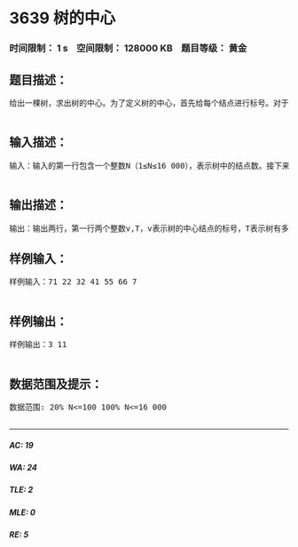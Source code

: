 # 3639 树的中心   
### 时间限制： 1 s&nbsp;&nbsp;&nbsp;&nbsp;空间限制： 128000 KB&nbsp;&nbsp;&nbsp;&nbsp;题目等级： 黄金  
## 题目描述：  

<pre>
给出一棵树，求出树的中心。为了定义树的中心，首先给每个结点进行标号。对于一个结点K，如果把K从树中删除（连同与它相连的边一起），剩下的被分成了很多块，每一块显然又是一棵树（即剩下的部分构成了一个森林）。则给结点K所标的号就是森林中结点个数最多的树所拥有的结点数。如果结点K的标号不大于其他任何一个结点的标号，则结点K被称为是树的中心。  

</pre>
  
  
## 输入描述：  

<pre>
输入：输入的第一行包含一个整数N（1≤N≤16 000），表示树中的结点数。接下来N-1行，每个两个整数a,b，由一个空格分隔，表示a与b之间有一条边。  

</pre>
  
  
## 输出描述：  

<pre>
输出：输出两行，第一行两个整数v,T，v表示树的中心结点的标号，T表示树有多少个中心。第二行包含T个数，为所有树的中心的编号，按升序排列。
</pre>
  
  
## 样例输入：  

<pre>
样例输入：71 22 32 41 55 66 7  

</pre>
  
  
## 样例输出：  

<pre>
样例输出：3 11  

</pre>
  
  
## 数据范围及提示：  

<pre>
数据范围: 20% N<=100 100% N<=16 000  

</pre>
  
  
***  

##### AC: 19  
##### WA: 24  
##### TLE: 2  
##### MLE: 0  
##### RE: 5  
